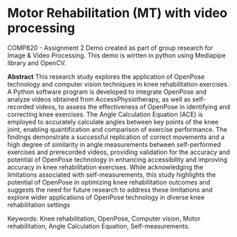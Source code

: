 # Motor Rehabilitation (MT) with video processing
COMP820 - Assignment 2
Demo created as part of group research for Image & Video Processing.
This demo is wirtten in python using Mediapipe library and OpenCV.

**Abstract**
This research study explores the application of OpenPose technology and computer vision techniques in knee rehabilitation exercises. A Python software program is developed to integrate OpenPose and analyze videos obtained from AccessPhysiotherapy, as well as self-recorded videos, to assess the effectiveness of OpenPose in identifying and correcting knee exercises. The Angle Calculation Equation (ACE) is employed to accurately calculate angles between key points of the knee joint, enabling quantification and comparison of exercise performance. The findings demonstrate a successful replication of correct movements and a high degree of similarity in angle measurements between self-performed exercises and prerecorded videos, providing validation for the accuracy and potential of OpenPose technology in enhancing accessibility and improving accuracy in knee rehabilitation exercises. While acknowledging the limitations associated with self-measurements, this study highlights the potential of OpenPose in optimizing knee rehabilitation outcomes and suggests the need for future research to address these limitations and explore wider applications of OpenPose technology in diverse knee rehabilitation settings 

Keywords: Knee rehabilitation, OpenPose, Computer vision, Motor rehabilitation, Angle Calculation Equation, Self-measurements. 
